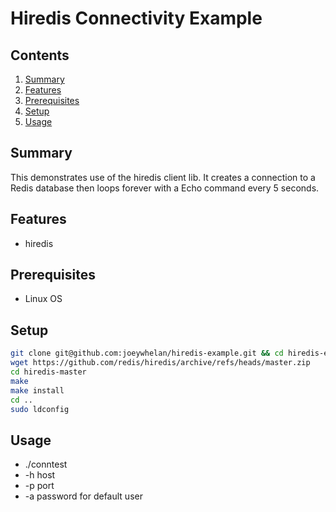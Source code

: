 # Hiredis Connectivity Example

## Contents
1.  [Summary](#summary)
2.  [Features](#features)
3.  [Prerequisites](#prerequisites)
4.  [Setup](#setup)
4.  [Usage](#usage)


## Summary <a name="summary"></a>
This demonstrates use of the hiredis client lib.  It creates a connection to a Redis database then loops forever with a Echo command every 5 seconds.

## Features <a name="features"></a>
- hiredis

## Prerequisites <a name="prerequisites"></a>
- Linux OS

## Setup <a name="setup"></a>
```bash
git clone git@github.com:joeywhelan/hiredis-example.git && cd hiredis-example
wget https://github.com/redis/hiredis/archive/refs/heads/master.zip
cd hiredis-master
make
make install
cd ..
sudo ldconfig
```
## Usage <a name="usage"></a>
- ./conntest <options>
- -h host
- -p port
- -a password for default user

